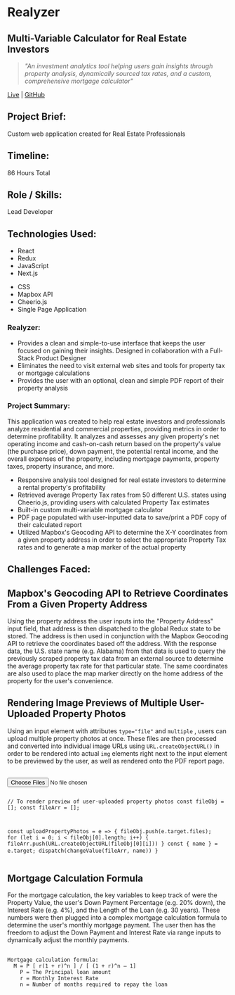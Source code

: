  <div className="header">
  <h1>Realyzer</h1>
  <h2>Multi-Variable Calculator for Real Estate Investors</h2>
  <blockquote style={{maxWidth: "700px"}}><em>"An investment analytics tool helping users gain insights through property analysis, dynamically sourced tax rates, and a custom, comprehensive mortgage calculator"</em></blockquote>
  <p><a href="https://realyzer.app/" target="_blank" rel="noopener noreferrer">Live</a> | <a href="https://github.com/stanjdev/realyzer" target="_blank" rel="noopener noreferrer">GitHub</a></p>
</div>



<div className="container container__grey">
<section className="projectInfo">
  <div className=" projectInfo__block">
    <h2>Project Brief:</h2>
    <p>Custom web application created for Real Estate Professionals</p>
  </div>

  <div className=" projectInfo__block">
    <h2>Timeline:</h2>
    <p>86 Hours Total</p>
  </div>

  <div className=" projectInfo__block">
    <h2>Role / Skills:</h2>
    <p>Lead Developer</p>
  </div>
</section>
</div>

<div className="container container__grey">
<section className="readingWidth">
  <h2 className="technologiesHeader">Technologies Used:</h2>
  <div className="technologies">
    <ul>
      <li>React</li>
      <li>Redux</li>
      <li>JavaScript</li>
      <li>Next.js</li>
    </ul>
    <ul>
      <li>CSS</li>
      <li>Mapbox API</li>
      <li>Cheerio.js</li>
      <li>Single Page Application</li>
    </ul>
  </div>
</section>
</div>


<section className="container readingWidth">

<h3>Realyzer:</h3>
<ul>
  <li>Provides a clean and simple-to-use interface that keeps the user focused on gaining their insights. Designed in collaboration with a Full-Stack Product Designer</li>
  <li>Eliminates the need to visit external web sites and tools for property tax or mortgage calculations</li>
  <li>Provides the user with an optional, clean and simple PDF report of their property analysis</li>
</ul>

<h3>Project Summary:</h3>
<p>
  This application was created to help real estate investors and professionals analyze residential and commercial
  properties, providing metrics in order to determine profitability. It analyzes and assesses any given property's
  net operating income and cash-on-cash return based on the property's value (the purchase price), down payment, the potential rental income,
  and the overall expenses of the property, including mortgage payments, property taxes, property insurance, and more.
</p>
<ul>
  <li>Responsive analysis tool designed for real estate investors to determine a rental property's profitability</li>
  <li>Retrieved average Property Tax rates from 50 different U.S. states using Cheerio.js, providing users with calculated Property Tax estimates</li>
  <li>Built-in custom multi-variable mortgage calculator</li>
  <li>PDF page populated with user-inputted data to save/print a PDF copy of their calculated report</li>
  <li>Utilized Mapbox's Geocoding API to determine the X-Y coordinates from a given property address in order to select the appropriate Property Tax rates and to generate a map marker of the actual property</li>
</ul>

</section>




<section className="container readingWidth">
<h2 className="challengesHeader">Challenges Faced: </h2>
</section>

<section className="container container__grey">
<div className="readingWidth">
  <h2>Mapbox's Geocoding API to Retrieve Coordinates From a Given Property Address</h2>
  <p>
    Using the property address the user inputs into the "Property Address" input field,
    that address is then dispatched to the global Redux state to be stored. The address is then used in conjunction
    with the Mapbox Geocoding API to retrieve the coordinates based off the address. With the response data,
    the U.S. state name (e.g. Alabama) from that data is used to query the previously scraped property tax data from
    an external source to determine the average property tax rate for that particular state.
    The same coordinates are also used to place the map marker directly on the home address of the property for the user's convenience.
  </p>

</div>
</section>


<section className="container container__grey">
  <div className="readingWidth">
    <h2>Rendering Image Previews of Multiple User-Uploaded Property Photos</h2>
    <p>
      Using an input element with attributes <code>type="file"</code> and <code>multiple</code> , users can upload multiple property photos at once.
      These files are then processed and converted into individual image URLs using <code>URL.createObjectURL()</code> in order to be rendered
      into actual <code>img</code> elements right next to the input element to be previewed by the user, as well as rendered onto the
      PDF report page.
    </p>
<pre className="pre">
  <code >
<input
  name="uploadedPhotos" type="file"
  onChange={uploadPropertyPhotos}
  multiple
/>

// To render preview of user-uploaded property photos
const fileObj = [];
const fileArr = [];

const uploadPropertyPhotos = e => {
  fileObj.push(e.target.files);
  for (let i = 0; i < fileObj[0].length; i++) {
    fileArr.push(URL.createObjectURL(fileObj[0][i]))
  }
  const { name } = e.target;
  dispatch(changeValue(fileArr, name))
}
  </code>
  </pre>
  </div>
</section>


<section className="container container__grey">
  <div className="readingWidth">
    <h1>Mortgage Calculation Formula</h1>
  <p>
    For the mortgage calculation, the key variables to keep track of were the Property Value, the user's Down Payment Percentage (e.g. 20% down),
    the Interest Rate (e.g. 4%), and the Length of the Loan (e.g. 30 years). These numbers were then plugged into a complex mortgage calculation formula
    to determine the user's monthly mortgage payment. The user then has the freedom to adjust the Down Payment and Interest Rate via range inputs
    to dynamically adjust the monthly payments.
  </p>

  <pre className="pre">
    <code >
Mortgage calculation formula:
  M = P [ r(1 + r)^n ] / [ (1 + r)^n – 1]
    P = The Principal loan amount
    r = Monthly Interest Rate
    n = Number of months required to repay the loan
    </code>
  </pre>

  </div>
</section>
